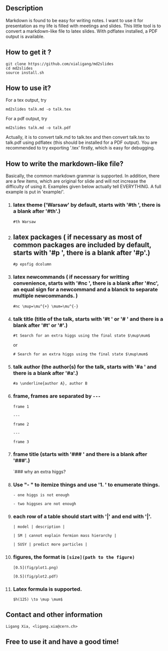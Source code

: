 
## Description

Markdown is found to be easy for writing notes. I want to use it for presentation as my life is filled with meetings and slides. This little tool is to convert a markdown-like file to latex slides. With pdflatex installed, a PDF output is available.

## How to get it ?

	git clone https://github.com/xialigang/md2slides
	cd md2slides
	source install.sh

## How to use it?

For a tex output, try
	
	md2slides talk.md -o talk.tex

For a pdf output, try
	
	md2slides talk.md -o talk.pdf

  Actually, it is to convert talk.md to talk.tex and then convert talk.tex to talk.pdf using pdflatex (this should be installed for a PDF output). You are recommended to try exporting '.tex' firstly, which is easy for debugging.

## How to write the markdown-like file?

  Basically, the common markdown grammar is supported. In addition, there are a few items, which are original for slide and will not increase the difficulty of using it. Examples given below actually tell  EVERYTHING. A full example is put in 'example/'.

1. ### latex theme ('Warsaw' by default, starts with '#th ', there is a blank after '#th'.)

    `#th Warsaw`

1. ## latex packages ( if necessary as most of common packages are included by default, starts with '#p ', there is a blank after '#p'.)

    `#p epsfig dcolumn`

1. ### latex newcommands ( if necessary for writting convenience, starts with '#nc ', there is a blank after '#nc', an equal sign for a newcommand and a blanck to separate multiple newcommands. )

    `#nc \mup=\mu^{+} \mum=\mu^{-}`

1. ### talk title (title of the talk, starts with '#t ' or '# ' and there is a blank after '#t' or '#'.)

    `#t Search for an extra higgs using the final state $\mup\mum$`
    
    or
    
    `# Search for an extra higgs using the final state $\mup\mum$`

1. ### talk author (the author(s) for the talk, starts with '#a ' and there is a blank after '#a'.)

    `#a \underline{author A}, author B`

1. ### frame, frames are separated by `---`

    `frame 1`

    `---`

    `frame 2`

    `---`

    `frame 3`

1. ### frame title (starts with '### ' and there is a blank after '###'.)

    `### why an extra higgs?

1. ### Use "- " to itemize things and use '1. ' to enumerate things.

    `- one higgs is not enough`

    `- two higgses are not enough`

1. ### each row of a table should start with '|' and end with '|'.

    `| model | description |`
    
    `| SM | cannot explain fermion mass hierarchy |`
    
    `| SUSY | predict more particles |`

1. ### figures, the format is `[size](path to the figure)`

    `[0.5](fig/plot1.png)`

    `[0.5](fig/plot2.pdf)`
    

1. ### Latex formula is supported.

    `$h(125) \to \mup \mum$`

## Contact and other information

    Ligang Xia, <ligang.xia@cern.ch>

## Free to use it and have a good time!
    


